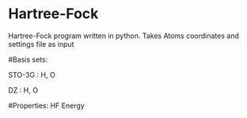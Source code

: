 # Hartree-Fock

Hartree-Fock program written in python. Takes Atoms coordinates and settings file as input

#Basis sets:

STO-3G  : H, O

DZ      : H, O

#Properties:
HF Energy
